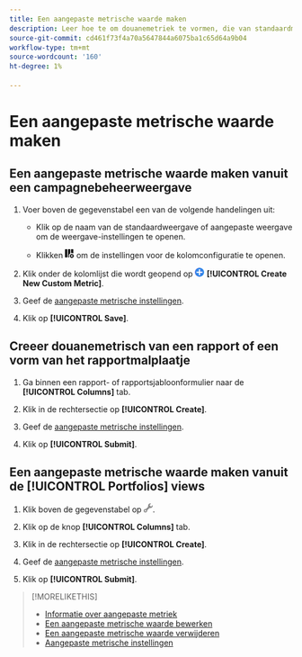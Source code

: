 ```yaml
---
title: Een aangepaste metrische waarde maken
description: Leer hoe te om douanemetriek te vormen, die van standaardmetriek worden berekend.
source-git-commit: cd461f73f4a70a5647844a6075ba1c65d64a9b04
workflow-type: tm+mt
source-wordcount: '160'
ht-degree: 1%

---
```


# Een aangepaste metrische waarde maken

## Een aangepaste metrische waarde maken vanuit een campagnebeheerweergave

1. Voer boven de gegevenstabel een van de volgende handelingen uit:

   * Klik op de naam van de standaardweergave of aangepaste weergave om de weergave-instellingen te openen.

   * Klikken ![Aangepaste kolommen](/help/search-social-commerce/assets/custom-columns.png "Aangepaste kolommen") om de instellingen voor de kolomconfiguratie te openen.

1. Klik onder de kolomlijst die wordt geopend op ![Nieuwe aangepaste metrisch maken](/help/search-social-commerce/assets/add.png) **[!UICONTROL Create New Custom Metric]**.

1. Geef de [aangepaste metrische instellingen](custom-metric-settings.md).

1. Klik op **[!UICONTROL Save]**.

## Creeer douanemetrisch van een rapport of een vorm van het rapportmalplaatje

1. Ga binnen een rapport- of rapportsjabloonformulier naar de **[!UICONTROL Columns]** tab.

1. Klik in de rechtersectie op **[!UICONTROL Create]**.

1. Geef de [aangepaste metrische instellingen](custom-metric-settings.md).

1. Klik op **[!UICONTROL Submit]**.

## Een aangepaste metrische waarde maken vanuit de [!UICONTROL Portfolios] views

1. Klik boven de gegevenstabel op ![Geselecteerde weergave bewerken](/help/search-social-commerce/assets/view-settings.png "Geselecteerde weergave bewerken").

1. Klik op de knop **[!UICONTROL Columns]** tab.

1. Klik in de rechtersectie op **[!UICONTROL Create]**.

1. Geef de [aangepaste metrische instellingen](custom-metric-settings.md).

1. Klik op **[!UICONTROL Submit]**.

>[!MORELIKETHIS]
>
>* [Informatie over aangepaste metriek](custom-metric-about.md)
>* [Een aangepaste metrische waarde bewerken](custom-metric-edit.md)
>* [Een aangepaste metrische waarde verwijderen](custom-metric-delete.md)
>* [Aangepaste metrische instellingen](custom-metric-settings.md)

